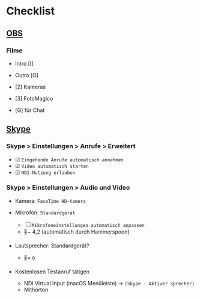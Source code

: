 # Checklist

## [OBS](file:/Applications/OBS.app)
### Filme
* Intro [I]
* Outro [O]

* [2] Kameras
* [3] FotoMagico
* [G] für Chat

## [Skype](file:/Applications/Skype.app)

### Skype > Einstellungen > Anrufe > Erweitert
* ☑ `Eingehende Anrufe automatisch annehmen`
* ☑ `Video automatisch starten`
* ☑ `NDI-Nutzung erlauben`

### Skype > Einstellungen > Audio und Video
* Kamera: `FaceTime HD-Kamera`

* Mikrofon: `Standardgerät`
    * ☐ `Mikrofoneinstellungen automatisch anpassen`
    * 🎚️~ 4,2 (automatisch durch Hammerspoon)

* Lautsprecher: Standardgerät?
    * 🎚️= `0`

* Kostenlosen Testanruf tätigen
    * NDI Virtual Input (macOS Menüleiste) -> `(Skype - Aktiver Sprecher)`
    * Mithörton
